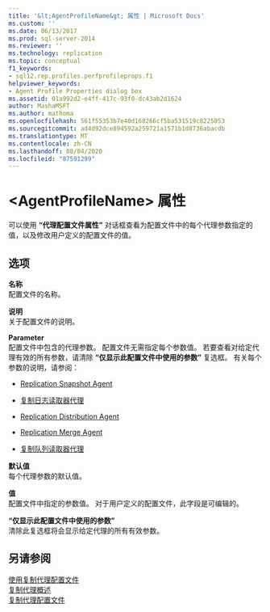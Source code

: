 ```yaml
---
title: '&lt;AgentProfileName&gt; 属性 | Microsoft Docs'
ms.custom: ''
ms.date: 06/13/2017
ms.prod: sql-server-2014
ms.reviewer: ''
ms.technology: replication
ms.topic: conceptual
f1_keywords:
- sql12.rep.profiles.perfprofileprops.f1
helpviewer_keywords:
- Agent Profile Properties dialog box
ms.assetid: 01a992d2-e4ff-417c-93f0-dc43ab2d1624
author: MashaMSFT
ms.author: mathoma
ms.openlocfilehash: 561f55353b7e40d168266cf5ba531519c8225053
ms.sourcegitcommit: ad4d92dce894592a259721a1571b1d8736abacdb
ms.translationtype: MT
ms.contentlocale: zh-CN
ms.lasthandoff: 08/04/2020
ms.locfileid: "87591299"
---
```

# <a name="ltagentprofilenamegt-properties"></a>&lt;AgentProfileName&gt; 属性
  可以使用 **“代理配置文件属性”** 对话框查看为配置文件中的每个代理参数指定的值，以及修改用户定义的配置文件的值。  
  
## <a name="options"></a>选项  
 **名称**  
 配置文件的名称。  
  
 **说明**  
 关于配置文件的说明。  
  
 **Parameter**  
 配置文件中包含的代理参数。 配置文件无需指定每个参数值。 若要查看对给定代理有效的所有参数，请清除 **“仅显示此配置文件中使用的参数”** 复选框。 有关每个参数的说明，请参阅：  
  
-   [Replication Snapshot Agent](agents/replication-snapshot-agent.md)  
  
-   [复制日志读取器代理](agents/replication-log-reader-agent.md)  
  
-   [Replication Distribution Agent](agents/replication-distribution-agent.md)  
  
-   [Replication Merge Agent](agents/replication-merge-agent.md)  
  
-   [复制队列读取器代理](agents/replication-queue-reader-agent.md)  
  
 **默认值**  
 每个代理参数的默认值。  
  
 **值**  
 配置文件中指定的参数值。 对于用户定义的配置文件，此字段是可编辑的。  
  
 **“仅显示此配置文件中使用的参数”**  
 清除此复选框将会显示给定代理的所有有效参数。  
  
## <a name="see-also"></a>另请参阅  
 [使用复制代理配置文件](agents/work-with-replication-agent-profiles.md)   
 [复制代理概述](agents/replication-agents-overview.md)   
 [复制代理配置文件](agents/replication-agent-profiles.md)  
  
  
